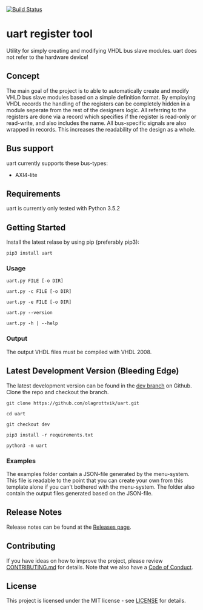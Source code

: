 [![Build Status](https://travis-ci.com/olagrottvik/uart.svg?branch=master)](https://travis-ci.com/olagrottvik/uart)

# uart register tool

Utility for simply creating and modifying VHDL bus slave modules. uart does not refer to the hardware device!

## Concept

The main goal of the project is to able to automatically create and modify VHLD bus slave modules based on a simple definition format. By employing VHDL records the handling of the registers can be completely hidden in a module seperate from the rest of the designers logic. All referring to the registers are done via a record which specifies if the register is read-only or read-write, and also includes the name. All bus-specific signals are also wrapped in records. This increases the readability of the design as a whole.

## Bus support

uart currently supports these bus-types:

- AXI4-lite

## Requirements

uart is currently only tested with Python 3.5.2


## Getting Started

Install the latest relase by using pip (preferably pip3):

`pip3 install uart`


### Usage

`uart.py FILE [-o DIR]`

`uart.py -c FILE [-o DIR]`

`uart.py -e FILE [-o DIR]`

`uart.py --version`

`uart.py -h | --help`

### Output

The output VHDL files must be compiled with VHDL 2008.

## Latest Development Version (Bleeding Edge)

The latest development version can be found in the [dev branch](https://github.com/olagrottvik/uart/tree/dev) on Github. Clone the repo and checkout the branch.

`git clone https://github.com/olagrottvik/uart.git`

`cd uart`

`git checkout dev`

`pip3 install -r requirements.txt`

`python3 -m uart`

### Examples

The examples folder contain a JSON-file generated by the menu-system. This file is readable to the point that you can create your own from this template alone if you can't bothered with the menu-system. The folder also contain the output files generated based on the JSON-file.


## Release Notes

Release notes can be found at the [Releases page](https://github.com/olagrottvik/uart/releases).


## Contributing

If you have ideas on how to improve the project, please review [CONTRIBUTING.md](CONTRIBUTING.md) for details. Note that we also have a [Code of Conduct](CODE_OF_CONDUCT.md).


## License

This project is licensed under the MIT license - see [LICENSE](LICENSE) for details.

